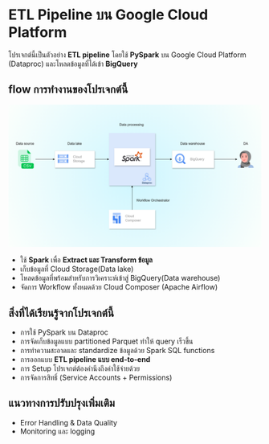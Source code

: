# ETL Pipeline บน Google Cloud Platform

โปรเจกต์นี้เป็นตัวอย่าง **ETL pipeline** โดยใช้ **PySpark** บน Google Cloud Platform (Dataproc) และโหลดข้อมูลที่ได้เข้า **BigQuery**  

## flow การทำงานของโปรเจกต์นี้
![Pipeline Flow](diagram/workflow.png)
- ใช้ **Spark** เพื่อ **Extract และ Transform ข้อมูล**
- เก็บข้อมูลที่ Cloud Storage(Data lake)
- โหลดข้อมูลที่พร้อมสำหรับการวิเคราะห์เข้าสู่ BigQuery(Data warehouse)
- จัดการ Workflow ทั้งหมดด้วย Cloud Composer (Apache Airflow)

## สิ่งที่ได้เรียนรู้จากโปรเจกต์นี้
- การใช้ PySpark บน Dataproc
- การจัดเก็บข้อมูลแบบ partitioned Parquet ทำให้ query เร็วขึ้น
- การทำความสะอาดและ standardize ข้อมูลด้วย Spark SQL functions
- การออกแบบ **ETL pipeline แบบ end-to-end**
- การ Setup โปรเจกต์ต้องคำนึงถึงค่าใช้จ่ายด้วย
- การจัดการสิทธิ์ (Service Accounts + Permissions)

## แนวทางการปรับปรุงเพิ่มเติม
- Error Handling & Data Quality
- Monitoring และ logging
